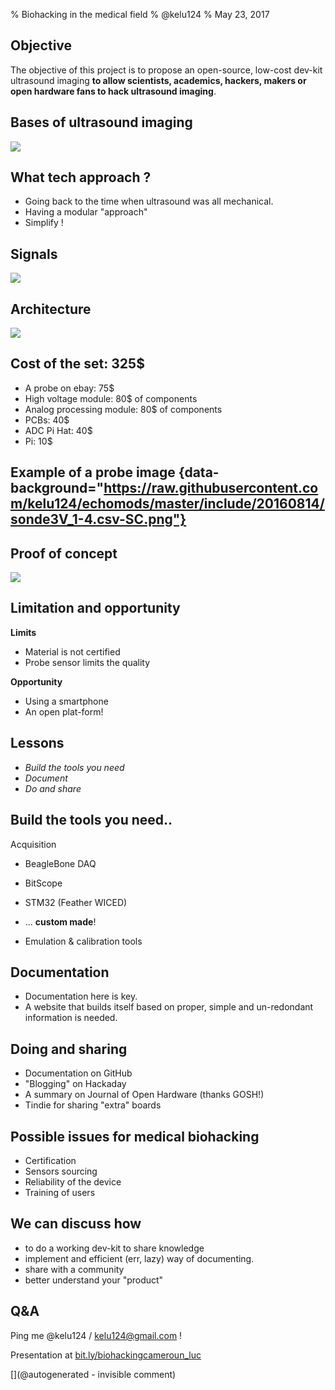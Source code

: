 % Biohacking in the medical field
% @kelu124
% May 23, 2017

## Objective

The objective of this project is to propose an open-source, low-cost dev-kit ultrasound imaging __to allow scientists, academics, hackers, makers or open hardware fans to hack ultrasound imaging__.

## Bases of ultrasound imaging

![](http://openhardware.metajnl.com/articles/10.5334/joh.2/joh-1-2-g2.png)

## What tech approach ?

* Going back to the time when ultrasound was all mechanical.
* Having a modular "approach"
* Simplify !

## Signals

![](https://raw.githubusercontent.com/kelu124/echomods/master/goblin/images/slide_principle.png)


## Architecture

![](http://openhardware.metajnl.com/articles/10.5334/joh.2/joh-1-2-g1.png)

## Cost of the set: 325$

* A probe on ebay: 75$
* High voltage module: 80$ of components
* Analog processing module: 80$ of components
* PCBs: 40$
* ADC Pi Hat: 40$ 
* Pi: 10$

## Example of a probe image  {data-background="https://raw.githubusercontent.com/kelu124/echomods/master/include/20160814/sonde3V_1-4.csv-SC.png"}

## Proof of concept

![](https://raw.githubusercontent.com/kelu124/echomods/master/doj/images/doj_v2_notes.jpg)

## Limitation and opportunity

__Limits__

* Material is not certified
* Probe sensor limits the quality

__Opportunity__

* Using a smartphone
* An open plat-form!

## Lessons

* _Build the tools you need_ 
* _Document_
* _Do and share_


## Build the tools you need..

Acquisition

* BeagleBone DAQ
* BitScope
* STM32 (Feather WICED)
* ... __custom made__!

* Emulation & calibration tools

## Documentation

* Documentation here is key. 
* A website that builds itself based on proper, simple and un-redondant information is needed. 

## Doing and sharing

* Documentation on GitHub
* "Blogging" on Hackaday
* A summary on Journal of Open Hardware (thanks GOSH!)
* Tindie for sharing "extra" boards

## Possible issues for medical biohacking

* Certification
* Sensors sourcing
* Reliability of the device
* Training of users
 
## We can discuss how

* to do a working dev-kit to share knowledge
* implement and efficient (err, lazy) way of documenting. 
* share with a community
* better understand your "product"


## Q&A

Ping me @kelu124 / kelu124@gmail.com !

Presentation at [bit.ly/biohackingcameroun_luc](http://bit.ly/biohackingcameroun_luc)

[](@autogenerated - invisible comment)